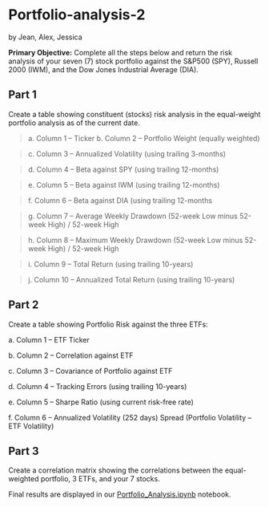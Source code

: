 # Portfolio-analysis-2
by Jean, Alex, Jessica

<strong>Primary Objective:</strong> Complete all the steps below and return the risk analysis of your seven (7) stock portfolio against the S&P500 (SPY), Russell 2000 (IWM), and the Dow Jones Industrial Average (DIA).


## Part 1
Create a table showing constituent (stocks) risk analysis in the equal-weight portfolio analysis as of the current date.

> a. Column 1 – Ticker
> b. Column 2 – Portfolio Weight (equally weighted)

> c. Column 3 – Annualized Volatility (using trailing 3-months)

> d. Column 4 – Beta against SPY (using trailing 12-months)

> e. Column 5 – Beta against IWM (using trailing 12-months)

> f. Column 6 – Beta against DIA (using trailing 12-months

> g. Column 7 – Average Weekly Drawdown (52-week Low minus 52-week High) / 52-week High

> h. Column 8 – Maximum Weekly Drawdown (52-week Low minus 52-week High) / 52-week High

> i. Column 9 – Total Return (using trailing 10-years)

> j. Column 10 – Annualized Total Return (using trailing 10-years)


## Part 2
Create a table showing Portfolio Risk against the three ETFs:

a. Column 1 – ETF Ticker

b. Column 2 – Correlation against ETF

c. Column 3 – Covariance of Portfolio against ETF

d. Column 4 – Tracking Errors (using trailing 10-years)

e. Column 5 – Sharpe Ratio (using current risk-free rate)

f. Column 6 – Annualized Volatility (252 days) Spread (Portfolio Volatility – ETF Volatility)

## Part 3
Create a correlation matrix showing the correlations between the equal-weighted portfolio, 3 ETFs, and your 7 stocks.

Final results are displayed in our [Portfolio_Analysis.ipynb](Portfolio_Analysis.ipynb) notebook.